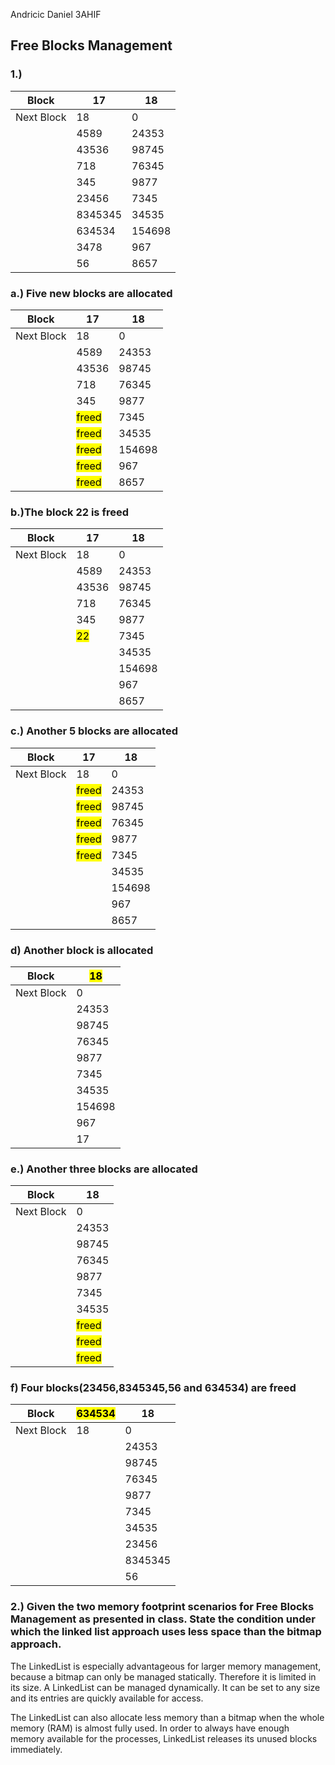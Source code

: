 Andricic Daniel 3AHIF

## Free Blocks Management

### 1.)

| Block      | 17      | 18     |
|------------|---------|--------|
| Next Block | 18      | 0      |
|            | 4589    | 24353  |
|            | 43536   | 98745  |
|            | 718     | 76345  |
|            | 345     | 9877   |
|            | 23456   | 7345   |
|            | 8345345 | 34535  |
|            | 634534  | 154698 |
|            | 3478    | 967    |
|            | 56      | 8657   |

### a.) Five new blocks are allocated

| Block      | 17      | 18     |
|------------|---------|--------|
| Next Block | 18      | 0      |
|            | 4589    | 24353  |
|            | 43536   | 98745  |
|            | 718     | 76345  |
|            | 345     | 9877   |
|            | <mark>freed</mark>    | 7345   |
|            | <mark>freed</mark>  | 34535  |
|            | <mark>freed</mark> | 154698 |
|            | <mark>freed</mark>     | 967    |
|            | <mark>freed</mark>     | 8657   |


### b.)The block 22 is freed

| Block      | 17      | 18     |
|------------|---------|--------|
| Next Block | 18      | 0      |
|            | 4589    | 24353  |
|            | 43536   | 98745  |
|            | 718     | 76345  |
|            | 345     | 9877   |
|            | <mark>22</mark>      | 7345   |
|            |  | 34535  |
|            | | 154698 |
|            |     | 967    |
|            |     | 8657   |

### c.) Another 5 blocks are allocated

| Block      | 17      | 18     |
|------------|---------|--------|
| Next Block | 18      | 0      |
|            | <mark>freed</mark>   | 24353  |
|            | <mark>freed</mark>  | 98745  |
|            |  <mark>freed</mark>   | 76345  |
|            |  <mark>freed</mark>   | 9877   |
|            |  <mark>freed</mark>    | 7345   |
|            |  | 34535  |
|            | | 154698 |
|            |     | 967    |
|            |     | 8657   |

### d) Another block is allocated

| Block      | <mark>18</mark>     |
|------------|--------|
| Next Block | 0      |
|            | 24353  |
|            | 98745  |
|            | 76345  |
|            | 9877   |
|            | 7345   |
|            | 34535  |
|            | 154698 |
|            | 967    |
|            |   17   |

### e.) Another three blocks are allocated

| Block      | 18     |
|------------|--------|
| Next Block | 0      |
|            | 24353  |
|            | 98745  |
|            | 76345  |
|            | 9877   |
|            | 7345   |
|            | 34535  |
|            | <mark>freed</mark>  |
|            |  <mark>freed</mark>   |
|            |  <mark>freed</mark>    |

### f) Four blocks(23456,8345345,56 and 634534) are freed
| Block      | <mark>634534</mark>  | 18     |
|------------|---------|--------|
| Next Block | 18      | 0      |
|            |         | 24353  |
|            |         | 98745  |
|            |         | 76345  |
|            |         | 9877   |
|            |         | 7345   |
|            |         | 34535  |
|            |         | 23456  |
|            |         | 8345345|
|            |         | 56     |


### 2.) Given the two memory footprint scenarios for Free Blocks Management as presented in class. State the condition under which the linked list approach uses less space than the bitmap approach.

The LinkedList is especially advantageous for larger memory management, because a bitmap can only be managed statically. Therefore it is limited in its size.
A LinkedList can be managed dynamically.
It can be set to any size and its entries are quickly available for access.

The LinkedList can also allocate less memory than a bitmap when the whole memory (RAM) is almost fully used.
In order to always have enough memory available for the processes, LinkedList releases its unused blocks immediately.
